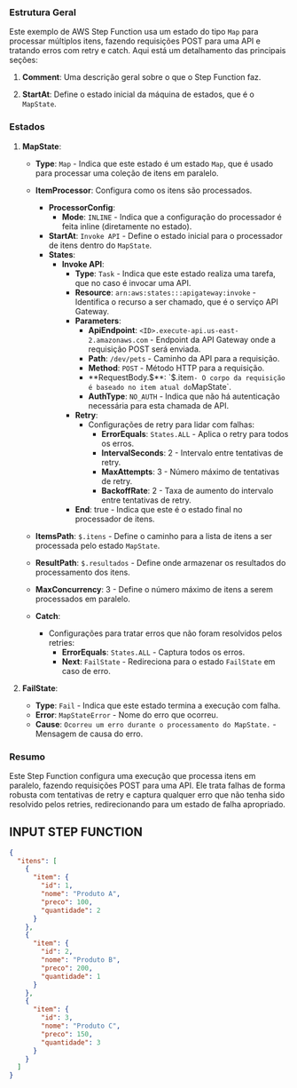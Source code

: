 
### Estrutura Geral

Este exemplo de AWS Step Function usa um estado do tipo `Map` para processar múltiplos itens, fazendo requisições POST para uma API e tratando erros com retry e catch. Aqui está um detalhamento das principais seções:

1. **Comment**: Uma descrição geral sobre o que o Step Function faz.

2. **StartAt**: Define o estado inicial da máquina de estados, que é o `MapState`.

### Estados

1. **MapState**:
   - **Type**: `Map` - Indica que este estado é um estado `Map`, que é usado para processar uma coleção de itens em paralelo.
   - **ItemProcessor**: Configura como os itens são processados.
     - **ProcessorConfig**:
       - **Mode**: `INLINE` - Indica que a configuração do processador é feita inline (diretamente no estado).
     - **StartAt**: `Invoke API` - Define o estado inicial para o processador de itens dentro do `MapState`.
     - **States**:
       - **Invoke API**:
         - **Type**: `Task` - Indica que este estado realiza uma tarefa, que no caso é invocar uma API.
         - **Resource**: `arn:aws:states:::apigateway:invoke` - Identifica o recurso a ser chamado, que é o serviço API Gateway.
         - **Parameters**:
           - **ApiEndpoint**: `<ID>.execute-api.us-east-2.amazonaws.com` - Endpoint da API Gateway onde a requisição POST será enviada.
           - **Path**: `/dev/pets` - Caminho da API para a requisição.
           - **Method**: `POST` - Método HTTP para a requisição.
           - **RequestBody.$**: `$.item` - O corpo da requisição é baseado no item atual do `MapState`.
           - **AuthType**: `NO_AUTH` - Indica que não há autenticação necessária para esta chamada de API.
         - **Retry**:
           - Configurações de retry para lidar com falhas:
             - **ErrorEquals**: `States.ALL` - Aplica o retry para todos os erros.
             - **IntervalSeconds**: 2 - Intervalo entre tentativas de retry.
             - **MaxAttempts**: 3 - Número máximo de tentativas de retry.
             - **BackoffRate**: 2 - Taxa de aumento do intervalo entre tentativas de retry.
         - **End**: true - Indica que este é o estado final no processador de itens.

   - **ItemsPath**: `$.itens` - Define o caminho para a lista de itens a ser processada pelo estado `MapState`.
   - **ResultPath**: `$.resultados` - Define onde armazenar os resultados do processamento dos itens.
   - **MaxConcurrency**: 3 - Define o número máximo de itens a serem processados em paralelo.
   - **Catch**:
     - Configurações para tratar erros que não foram resolvidos pelos retries:
       - **ErrorEquals**: `States.ALL` - Captura todos os erros.
       - **Next**: `FailState` - Redireciona para o estado `FailState` em caso de erro.

2. **FailState**:
   - **Type**: `Fail` - Indica que este estado termina a execução com falha.
   - **Error**: `MapStateError` - Nome do erro que ocorreu.
   - **Cause**: `Ocorreu um erro durante o processamento do MapState.` - Mensagem de causa do erro.

### Resumo

Este Step Function configura uma execução que processa itens em paralelo, fazendo requisições POST para uma API. Ele trata falhas de forma robusta com tentativas de retry e captura qualquer erro que não tenha sido resolvido pelos retries, redirecionando para um estado de falha apropriado.

## INPUT STEP FUNCTION
```json
{
  "itens": [
    {
      "item": {
        "id": 1,
        "nome": "Produto A",
        "preco": 100,
        "quantidade": 2
      }
    },
    {
      "item": {
        "id": 2,
        "nome": "Produto B",
        "preco": 200,
        "quantidade": 1
      }
    },
    {
      "item": {
        "id": 3,
        "nome": "Produto C",
        "preco": 150,
        "quantidade": 3
      }
    }
  ]
}
```

